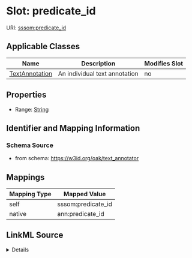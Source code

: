 

# Slot: predicate_id



URI: [sssom:predicate_id](http://w3id.org/sssom/predicate_id)



<!-- no inheritance hierarchy -->





## Applicable Classes

| Name | Description | Modifies Slot |
| --- | --- | --- |
| [TextAnnotation](TextAnnotation.md) | An individual text annotation |  no  |







## Properties

* Range: [String](String.md)





## Identifier and Mapping Information







### Schema Source


* from schema: https://w3id.org/oak/text_annotator




## Mappings

| Mapping Type | Mapped Value |
| ---  | ---  |
| self | sssom:predicate_id |
| native | ann:predicate_id |




## LinkML Source

<details>
```yaml
name: predicate_id
from_schema: https://w3id.org/oak/text_annotator
rank: 1000
slot_uri: sssom:predicate_id
alias: predicate_id
owner: TextAnnotation
domain_of:
- TextAnnotation
range: string

```
</details>